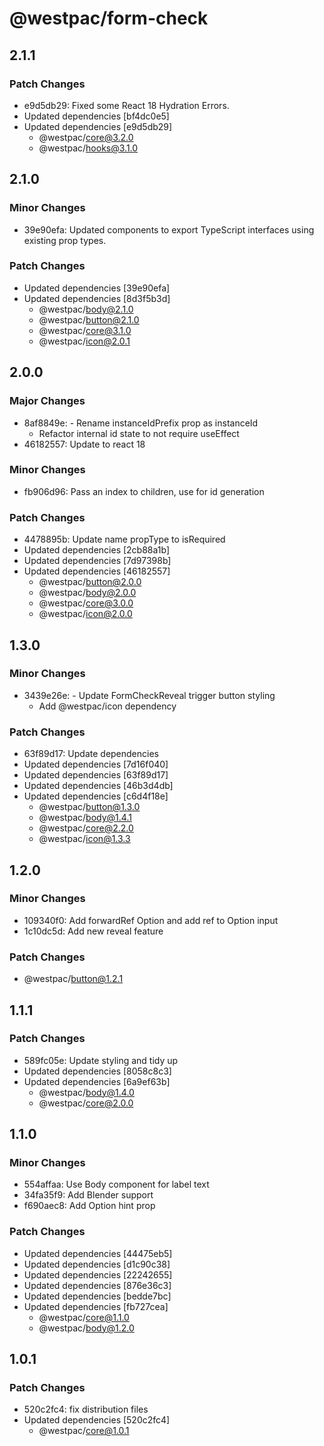 # @westpac/form-check

## 2.1.1

### Patch Changes

- e9d5db29: Fixed some React 18 Hydration Errors.
- Updated dependencies [bf4dc0e5]
- Updated dependencies [e9d5db29]
  - @westpac/core@3.2.0
  - @westpac/hooks@3.1.0

## 2.1.0

### Minor Changes

- 39e90efa: Updated components to export TypeScript interfaces using existing prop types.

### Patch Changes

- Updated dependencies [39e90efa]
- Updated dependencies [8d3f5b3d]
  - @westpac/body@2.1.0
  - @westpac/button@2.1.0
  - @westpac/core@3.1.0
  - @westpac/icon@2.0.1

## 2.0.0

### Major Changes

- 8af8849e: - Rename instanceIdPrefix prop as instanceId
  - Refactor internal id state to not require useEffect
- 46182557: Update to react 18

### Minor Changes

- fb906d96: Pass an index to children, use for id generation

### Patch Changes

- 4478895b: Update name propType to isRequired
- Updated dependencies [2cb88a1b]
- Updated dependencies [7d97398b]
- Updated dependencies [46182557]
  - @westpac/button@2.0.0
  - @westpac/body@2.0.0
  - @westpac/core@3.0.0
  - @westpac/icon@2.0.0

## 1.3.0

### Minor Changes

- 3439e26e: - Update FormCheckReveal trigger button styling
  - Add @westpac/icon dependency

### Patch Changes

- 63f89d17: Update dependencies
- Updated dependencies [7d16f040]
- Updated dependencies [63f89d17]
- Updated dependencies [46b3d4db]
- Updated dependencies [c6d4f18e]
  - @westpac/button@1.3.0
  - @westpac/body@1.4.1
  - @westpac/core@2.2.0
  - @westpac/icon@1.3.3

## 1.2.0

### Minor Changes

- 109340f0: Add forwardRef Option and add ref to Option input
- 1c10dc5d: Add new reveal feature

### Patch Changes

- @westpac/button@1.2.1

## 1.1.1

### Patch Changes

- 589fc05e: Update styling and tidy up
- Updated dependencies [8058c8c3]
- Updated dependencies [6a9ef63b]
  - @westpac/body@1.4.0
  - @westpac/core@2.0.0

## 1.1.0

### Minor Changes

- 554affaa: Use Body component for label text
- 34fa35f9: Add Blender support
- f690aec8: Add Option hint prop

### Patch Changes

- Updated dependencies [44475eb5]
- Updated dependencies [d1c90c38]
- Updated dependencies [22242655]
- Updated dependencies [876e36c3]
- Updated dependencies [bedde7bc]
- Updated dependencies [fb727cea]
  - @westpac/core@1.1.0
  - @westpac/body@1.2.0

## 1.0.1

### Patch Changes

- 520c2fc4: fix distribution files
- Updated dependencies [520c2fc4]
  - @westpac/core@1.0.1
